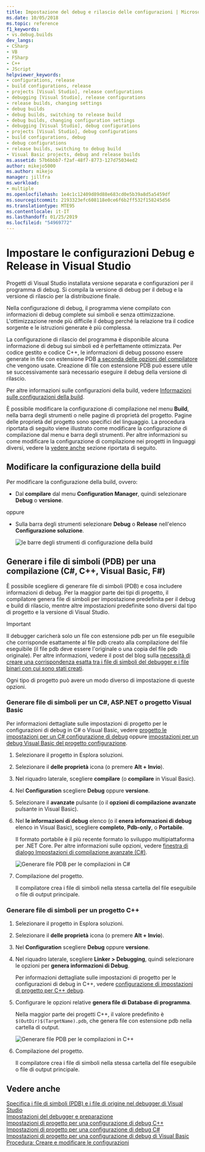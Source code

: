 ```yaml
---
title: Impostazione del debug e rilascio delle configurazioni | Microsoft Docs
ms.date: 10/05/2018
ms.topic: reference
f1_keywords:
- vs.debug.builds
dev_langs:
- CSharp
- VB
- FSharp
- C++
- JScript
helpviewer_keywords:
- configurations, release
- build configurations, release
- projects [Visual Studio], release configurations
- debugging [Visual Studio], release configurations
- release builds, changing settings
- debug builds
- debug builds, switching to release build
- debug builds, changing configuration settings
- debugging [Visual Studio], debug configurations
- projects [Visual Studio], debug configurations
- build configurations, debug
- debug configurations
- release builds, switching to debug build
- Visual Basic projects, debug and release builds
ms.assetid: 57b6bbb7-f2af-48f7-8773-127d75034ed2
author: mikejo5000
ms.author: mikejo
manager: jillfra
ms.workload:
- multiple
ms.openlocfilehash: 1e4c1c12409d89d88e683cd0e5b39a8d5a5459df
ms.sourcegitcommit: 2193323efc608118e0ce6f6b2ff532f158245d56
ms.translationtype: MTE95
ms.contentlocale: it-IT
ms.lasthandoff: 01/25/2019
ms.locfileid: "54969772"
---
```

# <a name="set-debug-and-release-configurations-in-visual-studio"></a>Impostare le configurazioni Debug e Release in Visual Studio

Progetti di Visual Studio installata versione separata e configurazioni per il programma di debug. Si compila la versione di debug per il debug e la versione di rilascio per la distribuzione finale.

Nella configurazione di debug, il programma viene compilato con informazioni di debug complete sui simboli e senza ottimizzazione. L'ottimizzazione rende più difficile il debug perché la relazione tra il codice sorgente e le istruzioni generate è più complessa.

La configurazione di rilascio del programma è disponibile alcuna informazione di debug sui simboli ed è perfettamente ottimizzata. Per codice gestito e codice C++, le informazioni di debug possono essere generate in file con estensione PDB [a seconda delle opzioni del compilatore](#BKMK_symbols_release) che vengono usate. Creazione di file con estensione PDB può essere utile se successivamente sarà necessario eseguire il debug della versione di rilascio.

Per altre informazioni sulle configurazioni della build, vedere [Informazioni sulle configurazioni della build](../ide/understanding-build-configurations.md).

È possibile modificare la configurazione di compilazione nel menu **Build**, nella barra degli strumenti o nelle pagine di proprietà del progetto. Pagine delle proprietà del progetto sono specifici del linguaggio. La procedura riportata di seguito viene illustrato come modificare la configurazione di compilazione dal menu e barra degli strumenti. Per altre informazioni su come modificare la configurazione di compilazione nei progetti in linguaggi diversi, vedere la [vedere anche](#see-also) sezione riportata di seguito.

## <a name="change-the-build-configuration"></a>Modificare la configurazione della build

Per modificare la configurazione della build, ovvero:

* Dal **compilare** dal menu **Configuration Manager**, quindi selezionare **Debug** o **versione**.

oppure

* Sulla barra degli strumenti selezionare **Debug**  o **Release** nell'elenco **Configurazione soluzione**.

  ![le barre degli strumenti di configurazione della build](../debugger/media/toolbarbuildconfiguration.png "ToolbarBuildConfiguration")

## <a name="BKMK_symbols_release"></a>Generare i file di simboli (PDB) per una compilazione (C#, C++, Visual Basic, F#)

È possibile scegliere di generare file di simboli (PDB) e cosa includere informazioni di debug. Per la maggior parte dei tipi di progetto, il compilatore genera file di simboli per impostazione predefinita per il debug e build di rilascio, mentre altre impostazioni predefinite sono diversi dal tipo di progetto e la versione di Visual Studio.

> [!IMPORTANT]
> Il debugger caricherà solo un file con estensione pdb per un file eseguibile che corrisponde esattamente al file pdb creato alla compilazione del file eseguibile (il file pdb deve essere l'originale o una copia del file pdb originale). Per altre informazioni, vedere il post del blog sulla [necessità di creare una corrispondenza esatta tra i file di simboli del debugger e i file binari con cui sono stati creati](https://blogs.msdn.microsoft.com/jimgries/2007/07/06/why-does-visual-studio-require-debugger-symbol-files-to-exactly-match-the-binary-files-that-they-were-built-with/).

Ogni tipo di progetto può avere un modo diverso di impostazione di queste opzioni.

### <a name="generate-symbol-files-for-a-c-aspnet-or-visual-basic-project"></a>Generare file di simboli per un C#, ASP.NET o progetto Visual Basic

Per informazioni dettagliate sulle impostazioni di progetto per le configurazioni di debug in C# o Visual Basic, vedere [progetto le impostazioni per un C# configurazione di debug](../debugger/project-settings-for-csharp-debug-configurations.md) oppure [impostazioni per un debug Visual Basic del progetto configurazione](../debugger/project-settings-for-a-visual-basic-debug-configuration.md).

1. Selezionare il progetto in Esplora soluzioni.

2. Selezionare il **delle proprietà** icona (o premere **Alt + Invio**).

3. Nel riquadro laterale, scegliere **compilare** (o **compilare** in Visual Basic).

4. Nel **Configuration** scegliere **Debug** oppure **versione**.

5. Selezionare il **avanzate** pulsante (o il **opzioni di compilazione avanzate** pulsante in Visual Basic).

6. Nel **le informazioni di debug** elenco (o il **enera informazioni di debug** elenco in Visual Basic), scegliere **completo**, **Pdb-only**, o **Portabile**.

   Il formato portabile è il più recente formato lo sviluppo multipiattaforma per .NET Core. Per altre informazioni sulle opzioni, vedere [finestra di dialogo Impostazioni di compilazione avanzate (C#)](../ide/reference/advanced-build-settings-dialog-box-csharp.md).

   ![Generare file PDB per le compilazioni in C# ](../debugger/media/dbg_project_properties_pdb_csharp.png "GeneratePDBsForCSharp")

7. Compilazione del progetto.

   Il compilatore crea i file di simboli nella stessa cartella del file eseguibile o file di output principale.

### <a name="generate-symbol-files-for-a-c-project"></a>Generare file di simboli per un progetto C++

1. Selezionare il progetto in Esplora soluzioni.

2. Selezionare il **delle proprietà** icona (o premere **Alt + Invio**).

3. Nel **Configuration** scegliere **Debug** oppure **versione**.

4. Nel riquadro laterale, scegliere **Linker > Debugging**, quindi selezionare le opzioni per **genera informazioni di Debug**.

   Per informazioni dettagliate sulle impostazioni di progetto per le configurazioni di debug in C++, vedere [configurazione di impostazioni di progetto per C++ debug](../debugger/project-settings-for-a-cpp-debug-configuration.md).

5. Configurare le opzioni relative **genera file di Database di programma**.

   Nella maggior parte dei progetti C++, il valore predefinito è `$(OutDir)$(TargetName).pdb`, che genera file con estensione pdb nella cartella di output.

   ![Generare file PDB per le compilazioni in C++](../debugger/media/dbg_project_properties_pdb_cplusplus.png "GeneratePDBsforCPlusPlus")

6. Compilazione del progetto.

   Il compilatore crea i file di simboli nella stessa cartella del file eseguibile o file di output principale.

## <a name="see-also"></a>Vedere anche
 
[Specifica i file di simboli (PDB) e i file di origine nel debugger di Visual Studio](../debugger/specify-symbol-dot-pdb-and-source-files-in-the-visual-studio-debugger.md)<br/>
[Impostazioni del debugger e preparazione](../debugger/debugger-settings-and-preparation.md)<br/>
[Impostazioni di progetto per una configurazione di debug C++](../debugger/project-settings-for-a-cpp-debug-configuration.md)<br/>
[Impostazioni di progetto per una configurazione di debug C#](../debugger/project-settings-for-csharp-debug-configurations.md)<br/>
[Impostazioni di progetto per una configurazione di debug di Visual Basic](../debugger/project-settings-for-a-visual-basic-debug-configuration.md)<br/>
[Procedura: Creare e modificare le configurazioni](../ide/how-to-create-and-edit-configurations.md)
